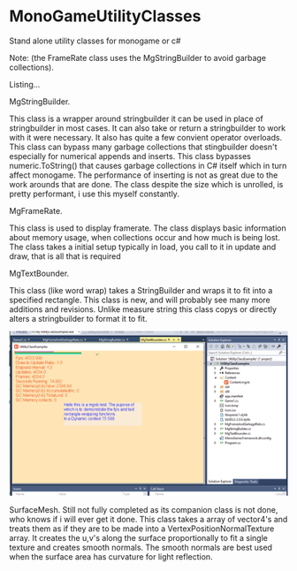 # MonoGameUtilityClasses

Stand alone utility classes for monogame or c#

Note: (the FrameRate class uses the MgStringBuilder to avoid garbage collections).

Listing...

MgStringBuilder. 

This class is a wrapper around stringbuilder it can be used in place of stringbuilder in most cases.
It can also take or return a stringbuilder to work with it were necessary.
It also has quite a few convient operator overloads.
This class can bypass many garbage collections that stingbuilder doesn't especially for numerical appends and inserts. 
This class bypasses numeric.ToString() that causes garbage collections in C# itself which in turn affect monogame.
The performance of inserting is not as great due to the work arounds that are done.
The class despite the size which is unrolled, is pretty performant, i use this myself constantly.

MgFrameRate.

This class is used to display framerate.
The class displays basic information about memory usage, when collections occur and how much is being lost.
The class takes a initial setup typically in load, you call to it in update and draw, that is all that is required

MgTextBounder.

This class (like word wrap) takes a StringBuilder and wraps it to fit into a specified rectangle.
This class is new, and will probably see many more additions and revisions.
Unlike measure string this class copys or directly alters a stringbuilder to format it to fit.

<img src="https://github.com/willmotil/MonoGameUtilityClasses/blob/master/Images/ExampleFpsMgSbTextBounder.png?raw=true">


SurfaceMesh.
Still not fully completed as its companion class is not done, who knows if i will ever get it done.
This class takes a array of vector4's and treats them as if they are to be made into a VertexPositionNormalTexture array.
It creates the u,v's along the surface proportionally to fit a single texture and creates smooth normals.
The smooth normals are best used when the surface area has curvature for light reflection.
